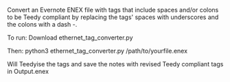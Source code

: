 Convert an Evernote ENEX file with tags that include spaces and/or colons to be Teedy compliant by replacing the tags' spaces with underscores and the colons with a dash -.

To run:
Download ethernet_tag_converter.py

Then:
python3 ethernet_tag_converter.py /path/to/yourfile.enex

Will Teedyise the tags and save the notes with revised Teedy compliant tags in Output.enex
